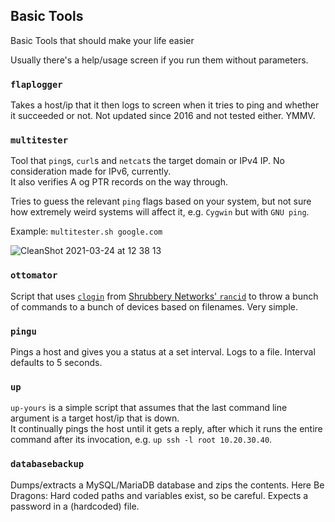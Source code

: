 ## Basic Tools
 Basic Tools that should make your life easier

 Usually there's a help/usage screen if you run them without parameters.

### `flaplogger`
 Takes a host/ip that it then logs to screen when it tries to ping and whether it succeeded or not. Not updated since 2016 and not tested either. YMMV.

### `multitester`
 Tool that `ping`s, `curl`s and `netcat`s the target domain or IPv4 IP. No consideration made for IPv6, currently.  
 It also verifies A og PTR records on the way through.  
 
 Tries to guess the relevant `ping` flags based on your system, but not sure how extremely weird systems will affect it, e.g. `Cygwin` but with `GNU ping`.  
 
 Example: `multitester.sh google.com`
 
![CleanShot 2021-03-24 at 12 38 13](https://user-images.githubusercontent.com/657507/112304692-129e0780-8c9e-11eb-8c50-8f15c77219d2.png)

### `ottomator`
 Script that uses [`clogin`](https://www.systutorials.com/docs/linux/man/1-clogin/) from [Shrubbery Networks' `rancid`](https://www.shrubbery.net/rancid/) to throw a bunch of commands to a bunch of devices based on filenames. Very simple. 

### `pingu`
 Pings a host and gives you a status at a set interval. Logs to a file. Interval defaults to 5 seconds.

### `up`
 `up-yours` is a simple script that assumes that the last command line argument is a target host/ip that is down.  
 It continually pings the host until it gets a reply, after which it runs the entire command after its invocation, e.g. `up ssh -l root 10.20.30.40`. 

### `databasebackup`
 Dumps/extracts a MySQL/MariaDB database and zips the contents. Here Be Dragons: Hard coded paths and variables exist, so be careful.
 Expects a password in a (hardcoded) file. 